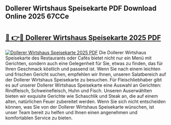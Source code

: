 ## Dollerer Wirtshaus Speisekarte PDF Download Online 2025 67CCe

# <h2><a href="http://gc8vos.nevu.top/?p=Dollerer+Wirtshaus+Speisekarte">🔗 👉🔴 Dollerer Wirtshaus Speisekarte 2025 PDF</a></h2>

[![Dollerer Wirtshaus Speisekarte 2025 PDF](https://i.imgur.com/dBaPXMq.png)](http://gc8vos.nevu.top/?p=Dollerer+Wirtshaus+Speisekarte)
Die Dollerer Wirtshaus Speisekarte des Restaurants oder Cafés bietet nicht nur ein Menü mit Gerichten, sondern auch eine Gelegenheit für Sie, etwas zu finden, das für Ihren Geschmack köstlich und passend ist. Wenn Sie nach einem leichten und frischen Gericht suchen, empfehlen wir Ihnen, unseren Salatbereich auf der Dollerer Wirtshaus Speisekarte zu besuchen. Für Fleischliebhaber gibt es auf unserer Dollerer Wirtshaus Speisekarte eine Auswahl an Gerichten: Rindfleisch, Schweinefleisch, Huhn und Fisch. Unseren Auserwählten bieten wir exquisite Gerichte wie Schaschlik und Steak an, die auf einem alten, natürlichen Feuer zubereitet werden. Wenn Sie sich nicht entscheiden können, was Sie von der Dollerer Wirtshaus Speisekarte wünschen, ist unser Team bereit zu helfen und Ihnen einen angenehmen und komfortablen Service zu bieten.
